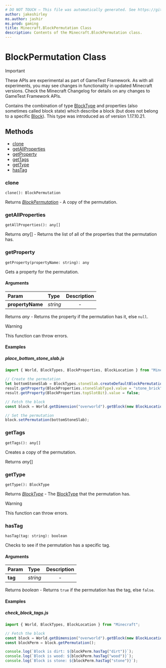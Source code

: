 ```yaml
---
# DO NOT TOUCH — This file was automatically generated. See https://github.com/Mojang/MinecraftScriptingApiDocsGenerator to modify descriptions, examples, etc.
author: jakeshirley
ms.author: jashir
ms.prod: gaming
title: Minecraft.BlockPermutation Class
description: Contents of the Minecraft.BlockPermutation class.
---
```

# BlockPermutation Class
>[!IMPORTANT]
>These APIs are experimental as part of GameTest Framework. As with all experiments, you may see changes in functionality in updated Minecraft versions. Check the Minecraft Changelog for details on any changes to GameTest Framework APIs.

Contains the combination of type [BlockType](BlockType.md) and properties (also sometimes called block state) which describe a block (but does not belong to a specific [Block](Block.md)). This type was introduced as of version 1.17.10.21.


## Methods
- [clone](#clone)
- [getAllProperties](#getallproperties)
- [getProperty](#getproperty)
- [getTags](#gettags)
- [getType](#gettype)
- [hasTag](#hastag)
  
### **clone**
`
clone(): BlockPermutation
`


Returns [*BlockPermutation*](BlockPermutation.md) - A copy of the permutation.


### **getAllProperties**
`
getAllProperties(): any[]
`


Returns *any*[] - Returns the list of all of the properties that the permutation has.


### **getProperty**
`
getProperty(propertyName: string): any
`

Gets a property for the permutation.
#### Arguments
| Param | Type | Description |
| :--- | :--- | :---: |
| **propertyName** | *string* | - |

Returns *any* - Returns the property if the permutation has it, else `null`.

> [!WARNING]
> This function can throw errors.

#### Examples
##### ***place_bottom_stone_slab.js***
```javascript
import { World, BlockTypes, BlockProperties, BlockLocation } from "Minecraft";

// Create the permutation
let bottomStoneSlab = BlockTypes.stoneSlab.createDefaultBlockPermutation();
result.getProperty(BlockProperties.stoneSlabType).value = "stone_brick";
result.getProperty(BlockProperties.topSlotBit).value = false;

// Fetch the block
const block = World.getDimension("overworld").getBlock(new BlockLocation(1, 2, 3));

// Set the permutation
block.setPermutation(bottomStoneSlab);

```
### **getTags**
`
getTags(): any[]
`

Creates a copy of the permutation.

Returns *any*[]


### **getType**
`
getType(): BlockType
`


Returns [*BlockType*](BlockType.md) - The [BlockType](BlockType.md) that the permutation has.

> [!WARNING]
> This function can throw errors.

### **hasTag**
`
hasTag(tag: string): boolean
`

Checks to see if the permutation has a specific tag.
#### Arguments
| Param | Type | Description |
| :--- | :--- | :---: |
| **tag** | *string* | - |

Returns *boolean* - Returns `true` if the permutation has the tag, else `false`.


#### Examples
##### ***check_block_tags.js***
```javascript
import { World, BlockTypes, BlockLocation } from "Minecraft";

// Fetch the block
const block = World.getDimension("overworld").getBlock(new BlockLocation(1, 2, 3));
const blockPerm = block.getPermutation();

console.log(`Block is dirt: ${blockPerm.hasTag("dirt")}`);
console.log(`Block is wood: ${blockPerm.hasTag("wood")}`);
console.log(`Block is stone: ${blockPerm.hasTag("stone")}`);

```
